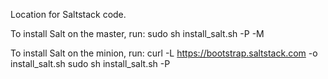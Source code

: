 Location for Saltstack code.

To install Salt on the master, run:
sudo sh install_salt.sh -P -M

To install Salt on the minion, run:
curl -L https://bootstrap.saltstack.com -o install_salt.sh
sudo sh install_salt.sh -P
